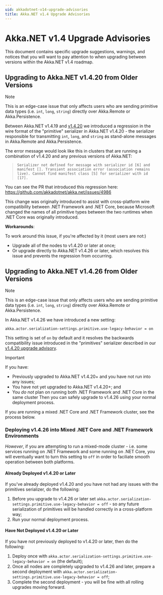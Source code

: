```yaml
---
uid: akkadotnet-v14-upgrade-advisories
title: Akka.NET v1.4 Upgrade Advisories
---
```


# Akka.NET v1.4 Upgrade Advisories
This document contains specific upgrade suggestions, warnings, and notices that you will want to pay attention to when upgrading between versions within the Akka.NET v1.4 roadmap.

## Upgrading to Akka.NET v1.4.20 from Older Versions

> [!NOTE]
> This is an edge-case issue that only affects users who are sending primitive data types (i.e. `int`, `long`, `string`) directly over Akka.Remote or Akka.Persistence.

Between Akka.NET v1.4.19 and [v1.4.20](https://github.com/akkadotnet/akka.net/releases/tag/1.4.20) we introduced a regression in the wire format of the "primitive" serializer in Akka.NET v1.4.20 - the serializer responsible for transmitting `int`, `long`, and `string` as stand-alone messages in Akka.Remote and Akka.Persistence.

The error message would look like this in clusters that are running a combination of v1.4.20 and any previous versions of Akka.NET:

> `Serializer not defined for message with serializer id [6] and manifest []. Transient association error (association remains live). Cannot find manifest class [S] for serializer with id [17].`

You can see the PR that introduced this regression here: https://github.com/akkadotnet/akka.net/issues/4986

This change was originally introduced to assist with cross-platform wire compatibility between .NET Framework and .NET Core, because Microsoft changed the names of all primitive types between the two runtimes when .NET Core was originally introduced.

**Workarounds**:

To work around this issue, if you're affected by it (most users are not:)

* Upgrade all of the nodes to v1.4.20 or later at once;
* Or upgrade directly to Akka.NET v1.4.26 or later, which resolves this issue and prevents the regression from occurring.

## Upgrading to Akka.NET v1.4.26 from Older Versions

> [!NOTE]
> This is an edge-case issue that only affects users who are sending primitive data types (i.e. `int`, `long`, `string`) directly over Akka.Remote or Akka.Persistence.

In Akka.NET v1.4.26 we have introduced a new setting:

```
akka.actor.serialization-settings.primitive.use-legacy-behavior = on
```

This setting is set of `on` by default and it resolves the backwards compatibility issue introduced in the "primitives" serializer described in our [v1.4.20 upgrade advisory](#upgrading-to-akkanet-v1420-from-older-versions).

> [!IMPORTANT]
> If you have: 
> * Previously upgraded to Akka.NET v1.4.20+ and you have not run into any issues;
> * You have not yet upgraded to Akka.NET v1.4.20+; and
> * You _do not_ plan on running both .NET Framework and .NET Core in the same cluster
> Then you can safely upgrade to v1.4.26 using your normal deployment process. 

If you are running a mixed .NET Core and .NET Framework cluster, see the process below.

### Deploying v1.4.26 into Mixed .NET Core and .NET Framework Environments
*However*, if you are attempting to run a mixed-mode cluster - i.e. some services running on .NET Framework and some running on .NET Core, you will eventually want to turn this setting to `off` in order to faciliate smooth operation between both platforms.

#### Already Deployed v1.4.20 or Later
If you've already deployed v1.4.20 and you have not had any issues with the primitives serializer, do the following:

1. Before you upgrade to v1.4.26 or later set `akka.actor.serialization-settings.primitive.use-legacy-behavior = off` - so any future serialization of primitives will be handled correctly in a cross-platform way;
2. Run your normal deployment process.

#### Have Not Deployed v1.4.20 or Later
If you have not previously deployed to v1.4.20 or later, then do the following:

1. Deploy once with `akka.actor.serialization-settings.primitive.use-legacy-behavior = on` (the default);
2. Once all nodes are completely upgraded to v1.4.26 and later, prepare a second deployment with `akka.actor.serialization-settings.primitive.use-legacy-behavior = off`;
3. Complete the second deployment - you will be fine with all rolling upgrades moving forward.